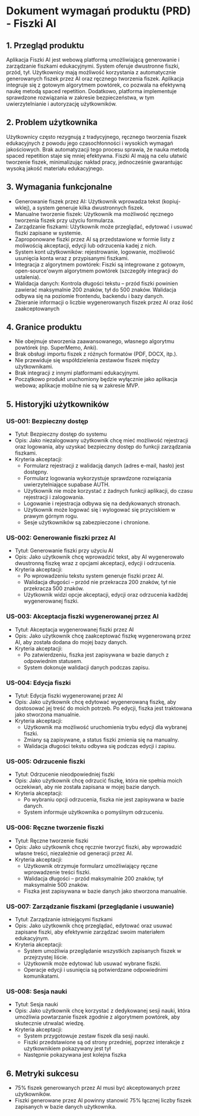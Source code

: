 # Dokument wymagań produktu (PRD) - Fiszki AI

## 1. Przegląd produktu

Aplikacja Fiszki AI jest webową platformą umożliwiającą generowanie i zarządzanie fiszkami edukacyjnymi. System oferuje dwustronne fiszki, przód, tył. Użytkownicy mają możliwość korzystania z automatycznie generowanych fiszek przez AI oraz ręcznego tworzenia fiszek. Aplikacja integruje się z gotowym algorytmem powtórek, co pozwala na efektywną naukę metodą spaced repetition. Dodatkowo, platforma implementuje sprawdzone rozwiązania w zakresie bezpieczeństwa, w tym uwierzytelnianie i autoryzację użytkowników.

## 2. Problem użytkownika

Użytkownicy często rezygnują z tradycyjnego, ręcznego tworzenia fiszek edukacyjnych z powodu jego czasochłonności i wysokich wymagań jakościowych. Brak automatyzacji tego procesu sprawia, że nauka metodą spaced repetition staje się mniej efektywna. Fiszki AI mają na celu ułatwić tworzenie fiszek, minimalizując nakład pracy, jednocześnie gwarantując wysoką jakość materiału edukacyjnego.

## 3. Wymagania funkcjonalne

- Generowanie fiszek przez AI: Użytkownik wprowadza tekst (kopiuj-wklej), a system generuje kilka dwustronnych fiszek.
- Manualne tworzenie fiszek: Użytkownik ma możliwość ręcznego tworzenia fiszek przy użyciu formularza.
- Zarządzanie fiszkami: Użytkownik może przeglądać, edytować i usuwać fiszki zapisane w systemie.
- Zaproponowane fiszki przez AI są przedstawione w formie listy z moliwością akceptacji, edycji lub odrzucenia kadej z nich.
- System kont użytkowników: rejestrowanie, logowanie, możliwość usunięcia konta wraz z przypisanymi fiszkami.
- Integracja z algorytmem powtórek: Fiszki są integrowane z gotowym, open-source'owym algorytmem powtórek (szczegóły integracji do ustalenia).
- Walidacja danych: Kontrola długości tekstu – przód fiszki powinien zawierać maksymalnie 200 znaków, tył do 500 znaków. Walidacja odbywa się na poziomie frontendu, backendu i bazy danych.
- Zbieranie informacji o liczbie wygenerowanych fiszek przez AI oraz ilość zaakceptowanych

## 4. Granice produktu

- Nie obejmuje stworzenia zaawansowanego, własnego algorytmu powtórek (np. SuperMemo, Anki).
- Brak obsługi importu fiszek z różnych formatów (PDF, DOCX, itp.).
- Nie przewiduje się współdzielenia zestawów fiszek między użytkownikami.
- Brak integracji z innymi platformami edukacyjnymi.
- Początkowo produkt uruchomiony będzie wyłącznie jako aplikacja webowa; aplikacje mobilne nie są w zakresie MVP.

## 5. Historyjki użytkowników

### US-001: Bezpieczny dostęp

- Tytuł: Bezpieczny dostęp do systemu
- Opis: Jako niezalogowany użytkownik chcę mieć możliwość rejestracji oraz logowania, aby uzyskać bezpieczny dostęp do funkcji zarządzania fiszkami.
- Kryteria akceptacji:
  - Formularz rejestracji z walidacją danych (adres e-mail, hasło) jest dostępny.
  - Formularz logowania wykorzystuje sprawdzone rozwiązania uwierzytelniające supabase AUTH.
  - Użytkownik nie może korzystać z żadnych funkcji aplikacji, do czasu rejestracji i zalogowania.
  - Logowanie i rejestracja odbywa się na dedykowanych stronach.
  - Użytkownik może logować się i wylogować się przyciskiem w prawym górnym rogu.
  - Sesje użytkowników są zabezpieczone i chronione.

### US-002: Generowanie fiszki przez AI

- Tytuł: Generowanie fiszki przy użyciu AI
- Opis: Jako użytkownik chcę wprowadzić tekst, aby AI wygenerowało dwustronną fiszkę wraz z opcjami akceptacji, edycji i odrzucenia.
- Kryteria akceptacji:
  - Po wprowadzeniu tekstu system generuje fiszki przez AI.
  - Walidacja długości – przód nie przekracza 200 znaków, tył nie przekracza 500 znaków.
  - Użytkownik widzi opcje akceptacji, edycji oraz odrzucenia kadżdej wygenerowanej fiszki.

### US-003: Akceptacja fiszki wygenerowanej przez AI

- Tytuł: Akceptacja wygenerowanej fiszki przez AI
- Opis: Jako użytkownik chcę zaakceptować fiszkę wygenerowaną przez AI, aby została dodana do mojej bazy danych.
- Kryteria akceptacji:
  - Po zatwierdzeniu, fiszka jest zapisywana w bazie danych z odpowiednim statusem.
  - System dokonuje walidacji danych podczas zapisu.

### US-004: Edycja fiszki

- Tytuł: Edycja fiszki wygenerowanej przez AI
- Opis: Jako użytkownik chcę edytować wygenerowaną fiszkę, aby dostosować jej treść do moich potrzeb. Po edycji, fiszka jest traktowana jako stworzona manualnie.
- Kryteria akceptacji:
  - Użytkownik ma możliwość uruchomienia trybu edycji dla wybranej fiszki.
  - Zmiany są zapisywane, a status fiszki zmienia się na manualny.
  - Walidacja długości tekstu odbywa się podczas edycji i zapisu.

### US-005: Odrzucenie fiszki

- Tytuł: Odrzucenie nieodpowiedniej fiszki
- Opis: Jako użytkownik chcę odrzucić fiszkę, która nie spełnia moich oczekiwań, aby nie została zapisana w mojej bazie danych.
- Kryteria akceptacji:
  - Po wybraniu opcji odrzucenia, fiszka nie jest zapisywana w bazie danych.
  - System informuje użytkownika o pomyślnym odrzuceniu.

### US-006: Ręczne tworzenie fiszki

- Tytuł: Ręczne tworzenie fiszki
- Opis: Jako użytkownik chcę ręcznie tworzyć fiszki, aby wprowadzić własne treści, niezależnie od generacji przez AI.
- Kryteria akceptacji:
  - Użytkownik otrzymuje formularz umożliwiający ręczne wprowadzenie treści fiszki.
  - Walidacja długości – przód maksymalnie 200 znaków, tył maksymalnie 500 znaków.
  - Fiszka jest zapisywana w bazie danych jako stworzona manualnie.

### US-007: Zarządzanie fiszkami (przeglądanie i usuwanie)

- Tytuł: Zarządzanie istniejącymi fiszkami
- Opis: Jako użytkownik chcę przeglądać, edytować oraz usuwać zapisane fiszki, aby efektywnie zarządzać swoim materiałem edukacyjnym.
- Kryteria akceptacji:
  - System umożliwia przeglądanie wszystkich zapisanych fiszek w przejrzystej liście.
  - Użytkownik może edytować lub usuwać wybrane fiszki.
  - Operacje edycji i usunięcia są potwierdzane odpowiednimi komunikatami.

### US-008: Sesja nauki

- Tytuł: Sesja nauki
- Opis: Jako użytkownik chcę korzystać z dedykowanej sesji nauki, która umożliwia powtarzanie fiszek zgodnie z algorytmem powtórek, aby skutecznie utrwalać wiedzę.
- Kryteria akceptacji:
  - System przygotowuje zestaw fiszek dla sesji nauki.
  - Fiszki przedstawione są od strony przedniej, poprzez interakcje z użytkownikiem pokazywany jest tył
  - Następnie pokazywana jest kolejna fiszka

## 6. Metryki sukcesu

- 75% fiszek generowanych przez AI musi być akceptowanych przez użytkowników.
- Fiszki generowane przez AI powinny stanowić 75% łącznej liczby fiszek zapisanych w bazie danych użytkownika.

